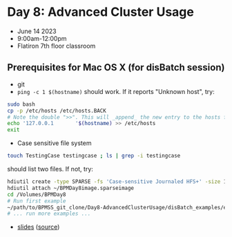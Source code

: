 # Day 8: Advanced Cluster Usage
- June 14 2023
- 9:00am-12:00pm
- Flatiron 7th floor classroom

## Prerequisites for Mac OS X (for disBatch session)
- git
- `ping -c 1 $(hostname)` should work. If it reports "Unknown host", try:
```bash
sudo bash
cp -p /etc/hosts /etc/hosts.BACK
# Note the double ">>". This will _append_ the new entry to the hosts file. 
echo '127.0.0.1       '$(hostname) >> /etc/hosts
exit
```
- Case sensitive file system
```bash
touch TestingCase testingcase ; ls | grep -i testingcase
```
should list two files. If not, try:
```bash
hdiutil create -type SPARSE -fs 'Case-sensitive Journaled HFS+' -size 100m -volname BPMDay8 ~/BPMDay8image
hdiutil attach ~/BPMDay8image.sparseimage
cd /Volumes/BPMDay8
# Run first example
~/path/to/BPMSS_git_clone/Day8-AdvancedClusterUsage/disBatch_examples/ex1_setup.sh
# ... run more examples ...
```

- [slides](https://lamsoa729.github.io/BPMSummerSchool/Day8-AdvancedClusterUsage/slides.html) ([source](main.md))
